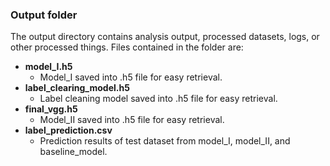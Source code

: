 ### Output folder

The output directory contains analysis output, processed datasets, logs, or other processed things. Files contained in the folder are:

 - **model_I.h5**
	 - Model_I saved into .h5 file for easy retrieval.
 - **label_clearing_model.h5**
   - Label cleaning model saved into .h5 file for easy retrieval.
 - **final_vgg.h5**
   - Model_II saved into .h5 file for easy retrieval.
 - **label_prediction.csv**
	 - Prediction results of test dataset from model_I, model_II, and baseline_model.

